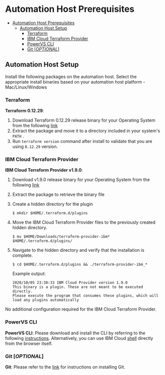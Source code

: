 # Automation Host Prerequisites
- [Automation Host Prerequisites](#automation-host-prerequisites)
  - [Automation Host Setup](#automation-host-setup)
    - [Terraform](#terraform)
    - [IBM Cloud Terraform Provider](#ibm-cloud-terraform-provider)
    - [PowerVS CLI](#powervs-cli)
    - [Git [*OPTIONAL*]](#git-optional)

## Automation Host Setup

Install the following packages on the automation host. Select the appropriate install binaries based on your automation host platform - Mac/Linux/Windows

### Terraform

**Terraform 0.12.29**:

1. Download Terraform 0.12.29 release binary for your Operating System from the following [link](https://releases.hashicorp.com/terraform/0.12.29/)
2. Extract the package and move it to a directory included in your system's `PATH` .
3. Run `terraform version` command after install to validate that you are using `0.12.29` version.


### IBM Cloud Terraform Provider

**IBM Cloud Terraform Provider v1.9.0**:

1. Download v1.9.0 release binary for your Operating System from the following [link](https://github.com/IBM-Cloud/terraform-provider-ibm/releases/tag/v1.9.0)

2. Extract the package to retrieve the binary file

3. Create a hidden directory for the plugin
    ```
    $ mkdir $HOME/.terraform.d/plugins
    ```
4. Move the IBM Cloud Terraform Provider files to the previously created hidden directory.
    ```
    $ mv $HOME/Downloads/terraform-provider-ibm* $HOME/.terraform.d/plugins/
    ```
5. Navigate to the hidden directory and verify that the installation is complete.
    ```
    $ cd $HOME/.terraform.d/plugins && ./terraform-provider-ibm_*
    ```
    Example output:
    ```
    2020/10/05 23:30:33 IBM Cloud Provider version 1.9.0
    This binary is a plugin. These are not meant to be executed directly.
    Please execute the program that consumes these plugins, which will
    load any plugins automatically
    ```

No additional configuration required for the IBM Cloud Terraform Provider.

### PowerVS CLI

**PowerVS CLI**: Please download and install the CLI by referring to the following [instructions](https://cloud.ibm.com/docs/power-iaas-cli-plugin?topic=power-iaas-cli-plugin-power-iaas-cli-reference). Alternatively, you can use IBM Cloud [shell](https://cloud.ibm.com/shell) directly from the browser itself.

### Git [*OPTIONAL*]

**Git**: Please refer to the [link](https://git-scm.com/book/en/v2/Getting-Started-Installing-Git) for instructions on installing Git.
